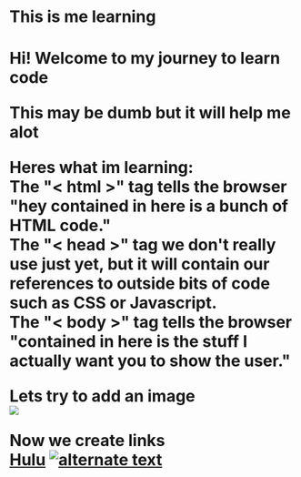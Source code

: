 <h1> This is me learning <h1>
  Hi! Welcome to my journey to learn code
  
<br>

  This may be dumb but it will help me alot
  
<p>
      Heres what im learning:
    <br>
        The "< html >" tag tells the browser "hey contained in here is a bunch of HTML code."
    <br>
        The "< head >" tag we don't really use just yet, but it will contain our references to outside bits of code such as CSS or Javascript.
    <br>
        The "< body >" tag tells the browser "contained in here is the stuff I actually want you to show the user."
    <br>
  <p>
    <p> 
      Lets try to add an image
      <br>
      <img src="https://curriculum-content.s3.amazonaws.com/web-development/circle_logo.jpg">
    <p>
      
  Now we create links
<br>
  <a href=https://www.hulu.com/>Hulu</a>
  <a href=https://www.hulu.com/>
    <img src="https://www.hulu.com/press/wp-content/themes/hulu/images/favicon/apple-icon-144x144.png"
    alt="alternate text">
    </a>
